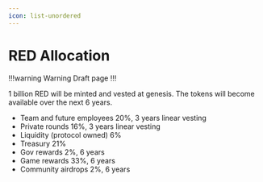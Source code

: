 ```yaml
---
icon: list-unordered
---
```

# RED Allocation

!!!warning Warning
Draft page
!!!

1 billion RED will be minted and vested at genesis. The tokens will become available over the next 6 years.

- Team and future employees 20%, 3 years linear vesting
- Private rounds 16%, 3 years linear vesting
- Liquidity (protocol owned) 6%
- Treasury 21%
- Gov rewards 2%, 6 years
- Game rewards 33%, 6 years
- Community airdrops 2%, 6 years